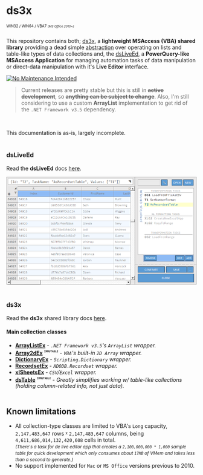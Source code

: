 # __ds3x__
<sup><sup>WIN32 / WIN64 / VBA7 <small><i>(MS Office 2010+)</i></small></sup></sup>

This repository contains both; [ds3x](./docs/ds3x-lib/README.md), a **lightweight MSAccess (VBA) shared library** providing a dead simple <u>abstraction</u> over operating on lists and table-like types of data collections and, the [dsLiveEd](./docs/live-editor-app/README.md), a **PowerQuery-like MSAccess Application** for managing automation tasks of data manipulation or direct-data manipulation with it's **Live Editor** interface. 

[![No Maintenance Intended](https://unmaintained.tech/badge.svg)](https://unmaintained.tech/)

<blockquote>
Current releases are pretty stable but this is still in <s><b>active development</b></s>, so <b><s>anything can be subject to change</s></b>. Also, I'm still considering to use a custom <b>ArrayList</b> implementation to get rid of the <code>.NET Framework v3.5</code> dependency.
</blockquote>
<br/>

This documentation is as-is, largely incomplete.
<br/><br/>

### __dsLiveEd__

Read the __dsLiveEd__ docs [here](./docs/live-editor-app/README.md).

![sample-screenshot](./images/ds3x-samples-customers100k.png)
<br/><br/>

### __ds3x__

Read the **ds3x** shared library docs [here](./docs/ds3x-lib/README.md).

#### __Main collection classes__

  - __[ArrayListEx](./docs/ds3x-lib/ArrayListEx.md)__ - *`.NET Framework v3.5`'s `ArrayList` wrapper.*
  - __[Array2dEx](./docs/ds3x-lib/Array2dEx.md)__ <sup><sub><sup><kbd><code>__IMMUTABLE__</code></kbd></sup></sub></sup> - *`VBA`'s built-in `2D Array` wrapper.*
  - __[DictionaryEx](./docs/ds3x-lib/DictionaryEx.md)__ - *`Scripting.Dictionary` wrapper.*
  - __[RecordsetEx](./docs/ds3x-lib/RecordsetEx.md)__ - *`ADODB.Recordset` wrapper.*
  - __[xlSheetsEx](./docs/ds3x-lib/xlSheetsEx.md)__ - *`CSV`/`Excel` wrapper.*
  - __[dsTable](./docs/ds3x-lib/dsTable.md)__ <sup><sub><sup><kbd><code>__IMMUTABLE__</code></kbd></sup></sub></sup> - *Greatly simplifies working w/ table-like collections (holding column-related info, not just data).*
<br/><br/>

## __Known limitations__

- All collection-type classes are limited to VBA's `Long` capacity, `2,147,483,647` rows <sup><sub>x</sub></sup> `2,147,483,647` columns, being `4,611,686,014,132,420,608` cells in total.
<br/><small><i>(There's a task for de live editor app that creates a `2,100,000,000 * 1,000` sample table for quick development which only consumes about `17MB` of VMem and takes less than a second to generate.)</i></small>
- No support implemented for `Mac` or `MS Office` versions previous to 2010.

